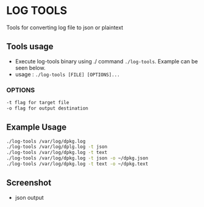 # LOG TOOLS
Tools for converting log file to json or plaintext
## Tools usage
* Execute log-tools binary using ./ command `./log-tools`. Example can be seen below.
* usage : `./log-tools [FILE] [OPTIONS]...`
### OPTIONS
```bash
-t flag for target file 
-o flag for output destination
```
## Example Usage
```bash
./log-tools /var/log/dpkg.log
./log-tools /var/log/dplg.log -t json 
./log-tools /var/log/dpkg.log -t text 
./log-tools /var/log/dpkg.log -t json -o ~/dpkg.json
./log-tools /var/log/dpkg.log -t text -o ~/dpkg.text
```
## Screenshot
* json output


